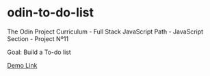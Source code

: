 # odin-to-do-list
The Odin Project Curriculum - Full Stack JavaScript Path - JavaScript Section - Project Nº11

Goal: Build a To-do list

[Demo Link](https://stanimirkosev.github.io/odin-to-do-list/)